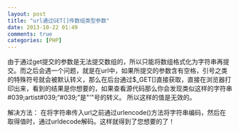 ```yaml
---
layout: post
title: "url通过GET[]传数组类型参数"
date: 2013-10-22 01:49
comments: true
categories: [PHP]
---
```

由于通过get提交的参数是无法提交数组的，所以只能将数组格式化为字符串再提交。而之后会遇一个问题，就是在url中，如果所提交的参数含有空格，引号之类的特殊符号就会被默认转义，那么在后台通过$_GET[]直接获取，直接在浏览器打印出来，看到的结果是你想要的，如果查看源代码那么你会发现类似这样的字符串#039;artist#039;“#039;”是"'"号的转义。
所以这样的值是无效的。

解决方法：
在将字符串传入url之前通过urlencode()方法将字符串编码，然后在取得值时，通过urldecode解码。这样就得到了您想要的了！
